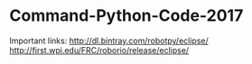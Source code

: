 # Command-Python-Code-2017
Important links: http://dl.bintray.com/robotpy/eclipse/ http://first.wpi.edu/FRC/roborio/release/eclipse/
